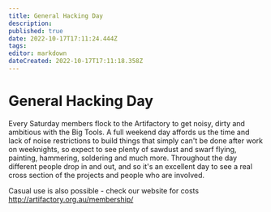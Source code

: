 ```yaml
---
title: General Hacking Day
description: 
published: true
date: 2022-10-17T17:11:24.444Z
tags: 
editor: markdown
dateCreated: 2022-10-17T17:11:18.358Z
---
```


# General Hacking Day

Every Saturday members flock to the Artifactory to get noisy, dirty and ambitious with the Big Tools. A full weekend day affords us the time and lack of noise restrictions to build things that simply can't be done after work on weeknights, so expect to see plenty of sawdust and swarf flying, painting, hammering, soldering and much more. Throughout the day different people drop in and out, and so it's an excellent day to see a real cross section of the projects and people who are involved.

Casual use is also possible - check our website for costs <http://artifactory.org.au/membership/>
